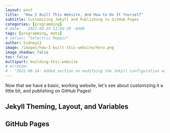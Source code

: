```yaml
---
layout: post
title:  "How I Built This Website, And How to Do It Yourself"
subtitle: Customizing Jekyll and Publishing to GitHub Pages
categories: [programming]
# date:   2022-03-24 13:04:39 -0400
tags: [programming, meta]
# series: "Selectric Repair"
author: Sidneys1
image: /images/how-I-built-this-website/hero.png
image_shadow: false
toc: false
multipart: building-this-website
# erratum:
# - "2022-08-24: Added section on modifying the Jekyll configuration and notes about GitHub Pages."
---
```


Now that we have a basic, working website, let's see about customizing it a little bit, and publishing on GitHub Pages!

<!--more-->

## Jekyll Theming, Layout, and Variables

## GitHub Pages
